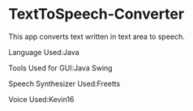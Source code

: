 # TextToSpeech-Converter

<HTML>

<body>

<p>This app converts text written in text area to speech.</p>
<p>Language Used:Java</p>
<p>Tools Used for GUI:Java Swing</p>
<p>Speech Synthesizer Used:Freetts</p>
<p>Voice Used:Kevin16</p>
</body>

</HTML>
